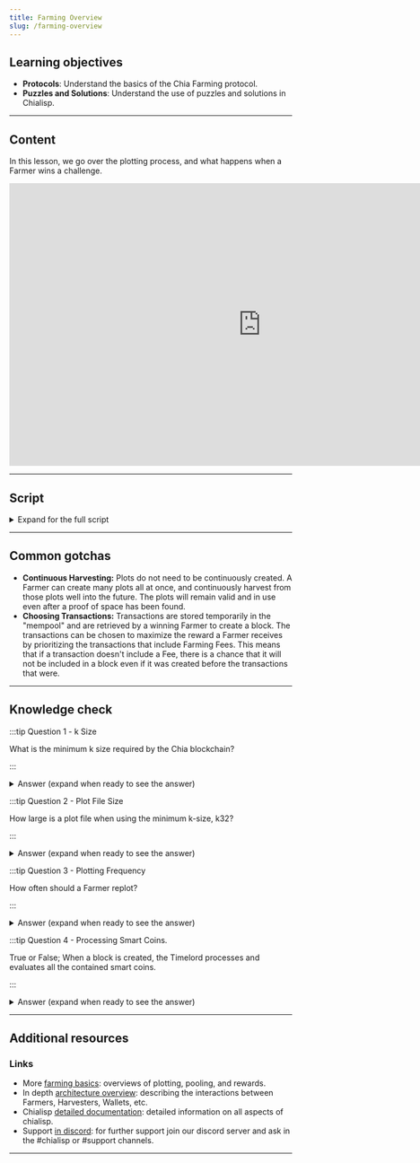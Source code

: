 ```yaml
---
title: Farming Overview
slug: /farming-overview
---
```


## Learning objectives

- **Protocols**: Understand the basics of the Chia Farming protocol.
- **Puzzles and Solutions**: Understand the use of puzzles and solutions in Chialisp.

---

## Content

In this lesson, we go over the plotting process, and what happens when a Farmer wins a challenge.

<div class="videoWrapper">
<iframe width="896" height="504" src="https://www.youtube.com/embed/Y1BFnOkZAps" frameborder="0" allowfullscreen="allowfullscreen"></iframe>
</div>

---

## Script

<details>

<summary> Expand for the full script </summary>

0:00  
Farmers are nodes that seek to win Proof of Space challenges in exchange for rewards. The Farmer that wins a challenge constructs and processes a block of transactions and adds it to the blockchain.

0:20  
To start, the Farmers pre-generate hashes into large blocks called Plots. The size of these plots are determined by a constant, k. k32 is the minimum required size and equates to around 108GB per plot.

0:40  
This plotting process is computationally intensive, similar to classic blockchain "mining", however, this process is only done once, reducing the overall energy usage immensely. Once the plots are created, they are then passively monitored by harvesters to determine if they contain a valid Proof of Space for the current network challenge.

1:00  
If the Farmer wins the challenge, they will start filling a block with transactions from the mempool. The Farming client has control of which transactions to include in the block, and will usually choose based on the largest Farming Fee, adding to the overall reward received.

1:20  
The block is then processed, meaning all the transactions and programs within smart coins are executed and resolved. The block is then signed by the farmer and submitted to the chain.

</details>

---

## Common gotchas

- **Continuous Harvesting:** Plots do not need to be continuously created. A Farmer can create many plots all at once, and continuously harvest from those plots well into the future. The plots will remain valid and in use even after a proof of space has been found.
- **Choosing Transactions:** Transactions are stored temporarily in the "mempool" and are retrieved by a winning Farmer to create a block. The transactions can be chosen to maximize the reward a Farmer receives by prioritizing the transactions that include Farming Fees. This means that if a transaction doesn't include a Fee, there is a chance that it will not be included in a block even if it was created before the transactions that were.

---

## Knowledge check

:::tip Question 1 - k Size

What is the minimum k size required by the Chia blockchain?

:::

<details>

<summary> Answer (expand when ready to see the answer)  </summary>

`"k32"`

</details>

:::tip Question 2 - Plot File Size

How large is a plot file when using the minimum k-size, k32?

:::

<details>

<summary> Answer (expand when ready to see the answer)  </summary>

`"Around 108GB"`

</details>

:::tip Question 3 - Plotting Frequency

How often should a Farmer replot?

:::

<details>

<summary> Answer (expand when ready to see the answer) </summary>

`"Ideally, a Farmer should not have to replot. There may be some instances a Farmer may want to replot (alter the k-size or compression, changing from pool-based farming to solo-farming etc.), but the plots should remain valid and useful well into the future."`

</details>

:::tip Question 4 - Processing Smart Coins.

True or False; When a block is created, the Timelord processes and evaluates all the contained smart coins.

:::

<details>

<summary> Answer (expand when ready to see the answer) </summary>

`"False. The Farmer processes the smart coins contained in the block. The Timelord infuses the block to the rest of the chain."`

</details>

---

## Additional resources

### Links

- More [farming basics](https://docs.chia.net/farming-basics): overviews of plotting, pooling, and rewards.
- In depth [architecture overview](https://docs.chia.net/architecture-overview): describing the interactions between Farmers, Harvesters, Wallets, etc.
- Chialisp [detailed documentation](https://chialisp.com/): detailed information on all aspects of chialisp.
- Support [in discord](https://discord.gg/chia): for further support join our discord server and ask in the #chialisp or #support channels.

---
